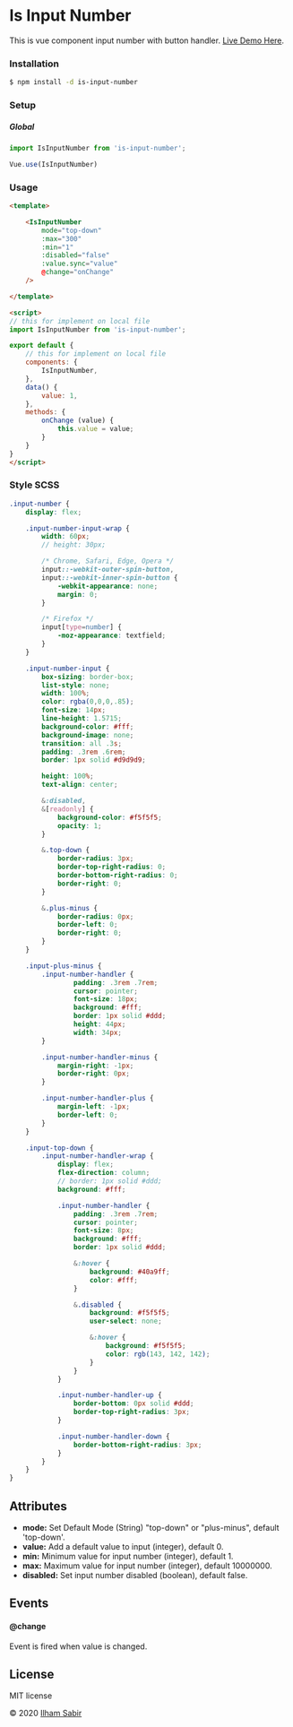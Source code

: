 # Is Input Number

This is vue component input number with button handler.
[Live Demo Here](https://vsnp7.csb.app/).


### Installation
```sh
$ npm install -d is-input-number
```

### Setup
##### Global
```javascript
import IsInputNumber from 'is-input-number';

Vue.use(IsInputNumber)

```

### Usage
```html
<template>

	<IsInputNumber
		mode="top-down"
		:max="300"
		:min="1"
		:disabled="false"
		:value.sync="value"
		@change="onChange"
	/>

</template>

<script>
// this for implement on local file
import IsInputNumber from 'is-input-number';

export default {
	// this for implement on local file
	components: {
		IsInputNumber,
	},
	data() {
		value: 1,
	},
	methods: {
		onChange (value) {
			this.value = value;
		}
	}
}
</script>


```

### Style SCSS
```scss
.input-number {
	display: flex;

	.input-number-input-wrap {
		width: 60px;
		// height: 30px;

		/* Chrome, Safari, Edge, Opera */
		input::-webkit-outer-spin-button,
		input::-webkit-inner-spin-button {
			-webkit-appearance: none;
			margin: 0;
		}

		/* Firefox */
		input[type=number] {
			-moz-appearance: textfield;
		}
	}

	.input-number-input {
		box-sizing: border-box;
		list-style: none;
		width: 100%;
		color: rgba(0,0,0,.85);
		font-size: 14px;
		line-height: 1.5715;
		background-color: #fff;
		background-image: none;
		transition: all .3s;
		padding: .3rem .6rem;
		border: 1px solid #d9d9d9;

		height: 100%;
		text-align: center;

		&:disabled,
		&[readonly] {
			background-color: #f5f5f5;
			opacity: 1;
		}

		&.top-down {
			border-radius: 3px;
			border-top-right-radius: 0;
			border-bottom-right-radius: 0;
			border-right: 0;
		}

		&.plus-minus {
			border-radius: 0px;
			border-left: 0;
			border-right: 0;
		}
	}

	.input-plus-minus {
		.input-number-handler {
				padding: .3rem .7rem;
				cursor: pointer;
				font-size: 18px;
				background: #fff;
				border: 1px solid #ddd;
				height: 44px;
				width: 34px;
		}

		.input-number-handler-minus {
			margin-right: -1px;
			border-right: 0px;
		}

		.input-number-handler-plus {
			margin-left: -1px;
			border-left: 0;
		}
	}

	.input-top-down {
		.input-number-handler-wrap {
			display: flex;
			flex-direction: column;
			// border: 1px solid #ddd;
			background: #fff;

			.input-number-handler {
				padding: .3rem .7rem;
				cursor: pointer;
				font-size: 8px;
				background: #fff;
				border: 1px solid #ddd;

				&:hover {
					background: #40a9ff;
					color: #fff;
				}

				&.disabled {
					background: #f5f5f5;
					user-select: none;

					&:hover {
						background: #f5f5f5;
						color: rgb(143, 142, 142);
					}
				}
			}

			.input-number-handler-up {
				border-bottom: 0px solid #ddd;
				border-top-right-radius: 3px;
			}

			.input-number-handler-down {
				border-bottom-right-radius: 3px;
			}
		}
	}
}
```


## Attributes

- __mode:__ Set Default Mode (String) "top-down" or "plus-minus", default 'top-down'.
- __value:__ Add a default value to input (integer), default 0.
- __min:__ Minimum value for input number (integer), default 1.
- __max:__ Maximum value for input number (integer), default 10000000.
- __disabled:__ Set input number disabled (boolean), default false.

## Events

#### @change

Event is fired when value is changed.

## License
MIT license

© 2020 [Ilham Sabir](https://github.com/ilhamsabir)